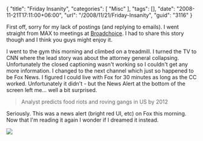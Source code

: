 {
	"title": "Friday Insanity",
	"categories": [
		"Misc"
	],
	"tags": [],
	"date": "2008-11-21T17:11:00+06:00",
	"url": "/2008/11/21/Friday-Insanity",
	"guid": "3116"
}

First off, sorry for my lack of postings (and replying to emails). I went straight from MAX to meetings at <a href="http://broadchoice.com">Broadchoice</a>. I had to share this story though and I think you guys might enjoy it.

I went to the gym this morning and climbed on a treadmill. I turned the TV to CNN where the lead story was about the attorney general collapsing. Unfortunately the closed captioning wasn't working so I couldn't get any more information. I changed to the next channel which just so happened to be Fox News. I figured I could live with Fox for 30 minutes as long as the CC worked. Unfortunately it didn't - but the News Alert at the bottom of the screen left me... well a bit surprised.

<blockquote>
<p>
Analyst predicts food riots and roving gangs in US by 2012
</p>
</blockquote>

Seriously. This was a news alert (bright red UI, etc) on Fox this morning. Now that I'm reading it again I wonder if I dreamed it instead. 

<img src="https://static.raymondcamden.com/images//madmax2.jpg">